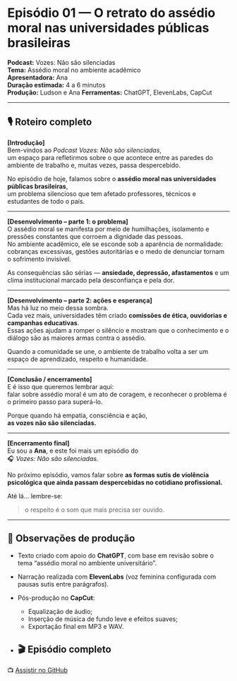 # Episódio 01 — O retrato do assédio moral nas universidades públicas brasileiras

**Podcast:** Vozes: Não são silenciadas  
**Tema:** Assédio moral no ambiente acadêmico  
**Apresentadora:** Ana  
**Duração estimada:** 4 a 6 minutos  
**Produção:** Ludson e Ana 
**Ferramentas:** ChatGPT, ElevenLabs, CapCut  

---

## 🎙️ Roteiro completo

**[Introdução]**  
Bem-vindos ao *Podcast Vozes: Não são silenciadas*,  
um espaço para refletirmos sobre o que acontece entre as paredes do ambiente de trabalho e, muitas vezes, passa despercebido.  

No episódio de hoje, falamos sobre o **assédio moral nas universidades públicas brasileiras**,  
um problema silencioso que tem afetado professores, técnicos e estudantes de todo o país.

---

**[Desenvolvimento – parte 1: o problema]**  
O assédio moral se manifesta por meio de humilhações, isolamento e pressões constantes que corroem a dignidade das pessoas.  
No ambiente acadêmico, ele se esconde sob a aparência de normalidade: cobranças excessivas, gestões autoritárias e o medo de denunciar tornam o sofrimento invisível.  

As consequências são sérias — **ansiedade, depressão, afastamentos** e um clima institucional marcado pela desconfiança e pela dor.

---

**[Desenvolvimento – parte 2: ações e esperança]**  
Mas há luz no meio dessa sombra.  
Cada vez mais, universidades têm criado **comissões de ética, ouvidorias e campanhas educativas**.  
Essas ações ajudam a romper o silêncio e mostram que o conhecimento e o diálogo são as maiores armas contra o assédio.  

Quando a comunidade se une, o ambiente de trabalho volta a ser um espaço de aprendizado, respeito e humanidade.

---

**[Conclusão / encerramento]**  
E é isso que queremos lembrar aqui:  
falar sobre assédio moral é um ato de coragem, e reconhecer o problema é o primeiro passo para superá-lo.  

Porque quando há empatia, consciência e ação,  
**as vozes não são silenciadas.**

---

**[Encerramento final]**  
Eu sou a **Ana**, e este foi mais um episódio do  
🎧 *Vozes: Não são silenciadas.*

No próximo episódio, vamos falar sobre **as formas sutis de violência psicológica que ainda passam despercebidas no cotidiano profissional.**

Até lá… lembre-se:  
> o respeito é o som que mais precisa ser ouvido.

---

## 🧩 Observações de produção
- Texto criado com apoio do **ChatGPT**, com base em revisão sobre o tema “assédio moral no ambiente universitário”.  
- Narração realizada com **ElevenLabs** (voz feminina configurada com pausas sutis entre parágrafos).  
- Pós-produção no **CapCut**:
  - Equalização de áudio;  
  - Inserção de música de fundo leve e efeitos suaves;  
  - Exportação final em MP3 e WAV.  
  
- ## 🎬 Episódio completo
📺 [Assistir no GitHub](/Podcast.mp4)
